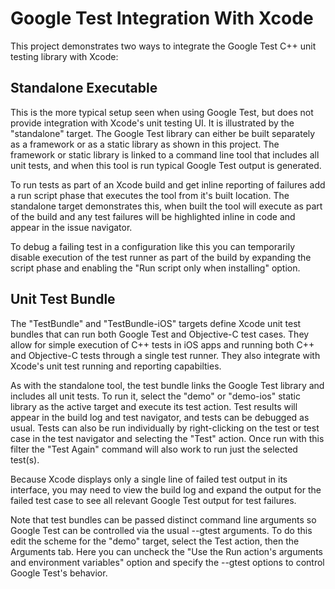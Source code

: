 # Google Test Integration With Xcode

This project demonstrates two ways to integrate the Google Test C++ unit testing library with Xcode:

## Standalone Executable

This is the more typical setup seen when using Google Test, but does not provide integration with Xcode's unit testing UI. It is illustrated by the "standalone" target. The Google Test library can either be built separately as a framework or as a static library as shown in this project. The framework or static library is linked to a command line tool that includes all unit tests, and when this tool is run typical Google Test output is generated.

To run tests as part of an Xcode build and get inline reporting of failures add a run script phase that executes the tool from it's built location. The standalone target demonstrates this, when built the tool will execute as part of the build and any test failures will be highlighted inline in code and appear in the issue navigator.

To debug a failing test in a configuration like this you can temporarily disable execution of the test runner as part of the build by expanding the script phase and enabling the "Run script only when installing" option.

## Unit Test Bundle

The "TestBundle" and "TestBundle-iOS" targets define Xcode unit test bundles that can run both Google Test and Objective-C test cases. They allow for simple execution of C++ tests in iOS apps and running both C++ and Objective-C tests through a single test runner. They also integrate with Xcode's unit test running and reporting capabilties.

As with the standalone tool, the test bundle links the Google Test library and includes all unit tests. To run it, select the "demo" or "demo-ios" static library as the active target and execute its test action. Test results will appear in the build log and test navigator, and tests can be debugged as usual. Tests can also be run individually by right-clicking on the test or test case in the test navigator and selecting the "Test" action. Once run with this filter the "Test Again" command will also work to run just the selected test(s).

Because Xcode displays only a single line of failed test output in its interface, you may need to view the build log and expand the output for the failed test case to see all relevant Google Test output for test failures.

Note that test bundles can be passed distinct command line arguments so Google Test can be controlled via the usual --gtest arguments. To do this edit the scheme for the "demo" target, select the Test action, then the Arguments tab. Here you can uncheck the "Use the Run action's arguments and environment variables" option and specify the --gtest options to control Google Test's behavior.